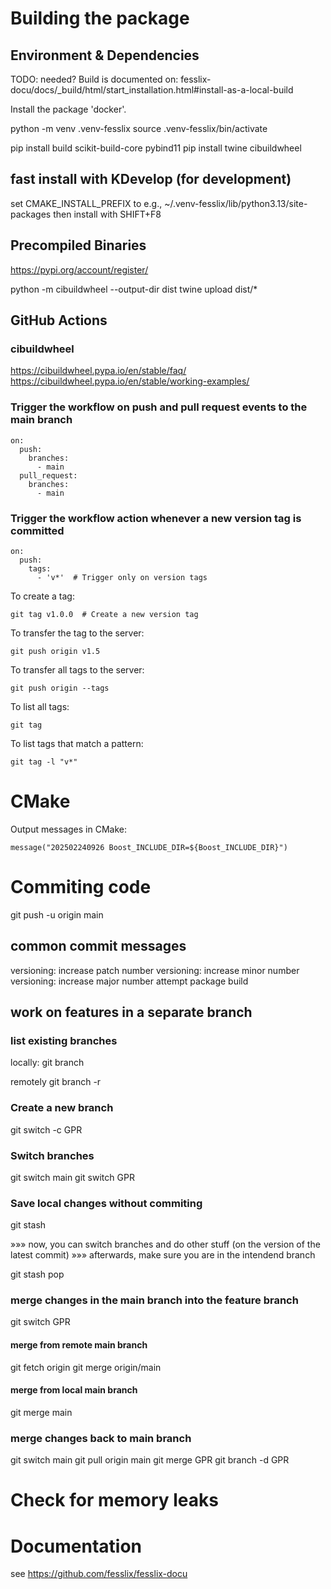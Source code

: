 # Building the package

## Environment & Dependencies

TODO: needed? Build is documented on: fesslix-docu/docs/_build/html/start_installation.html#install-as-a-local-build

Install the package 'docker'.

python -m venv .venv-fesslix
source .venv-fesslix/bin/activate

pip install build scikit-build-core pybind11
pip install twine cibuildwheel

## fast install with KDevelop (for development)

set CMAKE_INSTALL_PREFIX to e.g., ~/.venv-fesslix/lib/python3.13/site-packages
then install with SHIFT+F8


## Precompiled Binaries
https://pypi.org/account/register/

python -m cibuildwheel --output-dir dist
twine upload dist/*

## GitHub Actions

### cibuildwheel 
https://cibuildwheel.pypa.io/en/stable/faq/
https://cibuildwheel.pypa.io/en/stable/working-examples/

### Trigger the workflow on push and pull request events to the main branch

```
on:
  push:
    branches:
      - main
  pull_request:
    branches:
      - main
```

### Trigger the workflow action whenever a new version tag is committed

```
on:
  push:
    tags:
      - 'v*'  # Trigger only on version tags
```

To create a tag:
```
git tag v1.0.0  # Create a new version tag

```
To transfer the tag to the server:
```
git push origin v1.5
```
To transfer all tags to the server:
```
git push origin --tags
```
To list all tags:
```
git tag
```
To list tags that match a pattern:
```
git tag -l "v*"
```


# CMake
Output messages in CMake:

```
message("202502240926 Boost_INCLUDE_DIR=${Boost_INCLUDE_DIR}")
```



# Commiting code

git push -u origin main

## common commit messages

versioning: increase patch number
versioning: increase minor number
versioning: increase major number
attempt package build

## work on features in a separate branch

### list existing branches

locally:
    git branch
    
remotely
    git branch -r
    

### Create a new branch

git switch -c GPR

### Switch branches

git switch main
git switch GPR

### Save local changes without commiting

git stash

»»» now, you can switch branches and do other stuff (on the version of the latest commit)
»»» afterwards, make sure you are in the intendend branch

git stash pop


### merge changes in the main branch into the feature branch

git switch GPR

#### merge from remote main branch
git fetch origin
git merge origin/main

#### merge from local main branch
git merge main


### merge changes back to main branch

git switch main
git pull origin main
git merge GPR
git branch -d GPR



# Check for memory leaks




# Documentation

see <https://github.com/fesslix/fesslix-docu>

